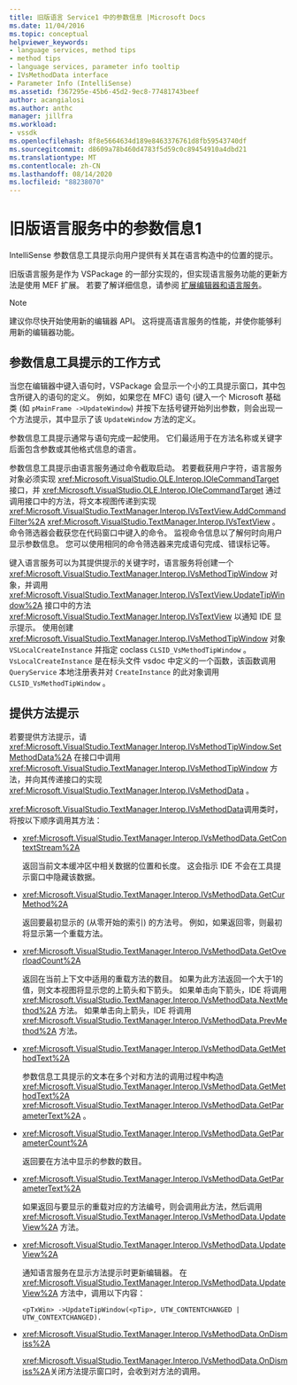 ```yaml
---
title: 旧版语言 Service1 中的参数信息 |Microsoft Docs
ms.date: 11/04/2016
ms.topic: conceptual
helpviewer_keywords:
- language services, method tips
- method tips
- language services, parameter info tooltip
- IVsMethodData interface
- Parameter Info (IntelliSense)
ms.assetid: f367295e-45b6-45d2-9ec8-77481743beef
author: acangialosi
ms.author: anthc
manager: jillfra
ms.workload:
- vssdk
ms.openlocfilehash: 8f8e5664634d189e8463376761d8fb59543740df
ms.sourcegitcommit: d8609a78b460d4783f5d59c0c89454910a4dbd21
ms.translationtype: MT
ms.contentlocale: zh-CN
ms.lasthandoff: 08/14/2020
ms.locfileid: "88238070"
---
```

# <a name="parameter-info-in-a-legacy-language-service-1"></a>旧版语言服务中的参数信息1
IntelliSense 参数信息工具提示向用户提供有关其在语言构造中的位置的提示。

 旧版语言服务是作为 VSPackage 的一部分实现的，但实现语言服务功能的更新方法是使用 MEF 扩展。 若要了解详细信息，请参阅 [扩展编辑器和语言服务](../../extensibility/extending-the-editor-and-language-services.md)。

> [!NOTE]
> 建议你尽快开始使用新的编辑器 API。 这将提高语言服务的性能，并使你能够利用新的编辑器功能。

## <a name="how-parameter-info-tooltips-work"></a>参数信息工具提示的工作方式
 当您在编辑器中键入语句时，VSPackage 会显示一个小的工具提示窗口，其中包含所键入的语句的定义。 例如，如果您在 MFC) 语句 (键入一个 Microsoft 基础类 (如 `pMainFrame ->UpdateWindow`) 并按下左括号键开始列出参数，则会出现一个方法提示，其中显示了该 `UpdateWindow` 方法的定义。

 参数信息工具提示通常与语句完成一起使用。 它们最适用于在方法名称或关键字后面包含参数或其他格式信息的语言。

 参数信息工具提示由语言服务通过命令截取启动。 若要截获用户字符，语言服务对象必须实现 <xref:Microsoft.VisualStudio.OLE.Interop.IOleCommandTarget> 接口，并 <xref:Microsoft.VisualStudio.OLE.Interop.IOleCommandTarget> 通过调用接口中的方法，将文本视图传递到实现 <xref:Microsoft.VisualStudio.TextManager.Interop.IVsTextView.AddCommandFilter%2A> <xref:Microsoft.VisualStudio.TextManager.Interop.IVsTextView> 。 命令筛选器会截获您在代码窗口中键入的命令。 监视命令信息以了解何时向用户显示参数信息。 您可以使用相同的命令筛选器来完成语句完成、错误标记等。

 键入语言服务可以为其提供提示的关键字时，语言服务将创建一个 <xref:Microsoft.VisualStudio.TextManager.Interop.IVsMethodTipWindow> 对象，并调用 <xref:Microsoft.VisualStudio.TextManager.Interop.IVsTextView.UpdateTipWindow%2A> 接口中的方法 <xref:Microsoft.VisualStudio.TextManager.Interop.IVsTextView> 以通知 IDE 显示提示。 使用创建 <xref:Microsoft.VisualStudio.TextManager.Interop.IVsMethodTipWindow> 对象 `VSLocalCreateInstance` 并指定 coclass `CLSID_VsMethodTipWindow` 。 `VsLocalCreateInstance` 是在标头文件 vsdoc 中定义的一个函数，该函数调用 `QueryService` 本地注册表并对 `CreateInstance` 的此对象调用 `CLSID_VsMethodTipWindow` 。

## <a name="providing-a-method-tip"></a>提供方法提示
 若要提供方法提示，请 <xref:Microsoft.VisualStudio.TextManager.Interop.IVsMethodTipWindow.SetMethodData%2A> 在接口中调用 <xref:Microsoft.VisualStudio.TextManager.Interop.IVsMethodTipWindow> 方法，并向其传递接口的实现 <xref:Microsoft.VisualStudio.TextManager.Interop.IVsMethodData> 。

 <xref:Microsoft.VisualStudio.TextManager.Interop.IVsMethodData>调用类时，将按以下顺序调用其方法：

- <xref:Microsoft.VisualStudio.TextManager.Interop.IVsMethodData.GetContextStream%2A>

     返回当前文本缓冲区中相关数据的位置和长度。 这会指示 IDE 不会在工具提示窗口中隐藏该数据。

- <xref:Microsoft.VisualStudio.TextManager.Interop.IVsMethodData.GetCurMethod%2A>

     返回要最初显示的 (从零开始的索引) 的方法号。 例如，如果返回零，则最初将显示第一个重载方法。

- <xref:Microsoft.VisualStudio.TextManager.Interop.IVsMethodData.GetOverloadCount%2A>

     返回在当前上下文中适用的重载方法的数目。 如果为此方法返回一个大于1的值，则文本视图将显示您的上箭头和下箭头。 如果单击向下箭头，IDE 将调用 <xref:Microsoft.VisualStudio.TextManager.Interop.IVsMethodData.NextMethod%2A> 方法。 如果单击向上箭头，IDE 将调用 <xref:Microsoft.VisualStudio.TextManager.Interop.IVsMethodData.PrevMethod%2A> 方法。

- <xref:Microsoft.VisualStudio.TextManager.Interop.IVsMethodData.GetMethodText%2A>

     参数信息工具提示的文本在多个对和方法的调用过程中构造 <xref:Microsoft.VisualStudio.TextManager.Interop.IVsMethodData.GetMethodText%2A> <xref:Microsoft.VisualStudio.TextManager.Interop.IVsMethodData.GetParameterText%2A> 。

- <xref:Microsoft.VisualStudio.TextManager.Interop.IVsMethodData.GetParameterCount%2A>

     返回要在方法中显示的参数的数目。

- <xref:Microsoft.VisualStudio.TextManager.Interop.IVsMethodData.GetParameterText%2A>

     如果返回与要显示的重载对应的方法编号，则会调用此方法，然后调用 <xref:Microsoft.VisualStudio.TextManager.Interop.IVsMethodData.UpdateView%2A> 方法。

- <xref:Microsoft.VisualStudio.TextManager.Interop.IVsMethodData.UpdateView%2A>

     通知语言服务在显示方法提示时更新编辑器。 在 <xref:Microsoft.VisualStudio.TextManager.Interop.IVsMethodData.UpdateView%2A> 方法中，调用以下内容：

    ```
    <pTxWin> ->UpdateTipWindow(<pTip>, UTW_CONTENTCHANGED | UTW_CONTEXTCHANGED).
    ```

- <xref:Microsoft.VisualStudio.TextManager.Interop.IVsMethodData.OnDismiss%2A>

     <xref:Microsoft.VisualStudio.TextManager.Interop.IVsMethodData.OnDismiss%2A>关闭方法提示窗口时，会收到对方法的调用。
